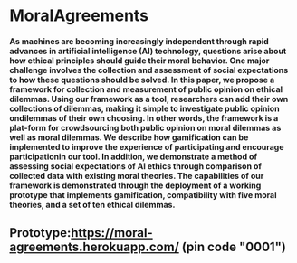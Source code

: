 # MoralAgreements
#### As machines are becoming increasingly independent through rapid advances in artificial intelligence (AI) technology, questions arise about  how  ethical  principles  should  guide  their  moral  behavior.  One major challenge involves the collection and assessment of social expectations to how these questions should be solved. In this paper, we propose a framework for collection and measurement of public opinion on ethical dilemmas. Using our framework as a tool, researchers can add their own collections of dilemmas, making it simple to investigate public opinion ondilemmas of their own choosing. In other words, the framework is a plat-form for crowdsourcing both public opinion on moral dilemmas as well as moral dilemmas. We describe how gamification can be implemented to improve the experience of participating and encourage participationin  our  tool.  In  addition,  we  demonstrate  a  method  of  assessing  social expectations of AI ethics through comparison of collected data with existing moral theories. The capabilities of our framework is demonstrated through the deployment of a working prototype that implements gamification, compatibility with five moral theories, and a set of ten ethical dilemmas.
## Prototype:https://moral-agreements.herokuapp.com/ (pin code "0001")

